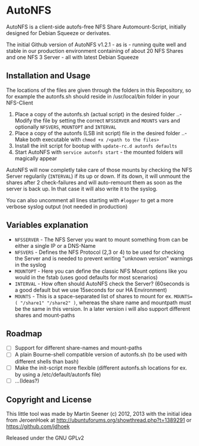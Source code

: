 # AutoNFS

AutoNFS is a client-side autofs-free NFS Share Automount-Script, initially designed for Debian Squeeze or derivates.

The initial Github version of AutoNFS v1.2.1 - as is - running quite well and stable in our production environment containing of about 20 NFS Shares and one NFS 3 Server - all with latest Debian Squeeze

## Installation and Usage

The locations of the files are given through the folders in this Repository, so for example the autonfs.sh should reside in /usr/local/bin folder in your NFS-Client

1. Place a copy of the autonfs.sh (actual script) in the desired folder
..- Modify the file by setting the correct `NFSSERVER` and `MOUNTS` vars and optionally `NFSVERS`, `MOUNTOPT` and `INTERVAL`
2. Place a copy of the autonfs (LSB init script) file in the desired folder
..- Make both executable with `chmod +x /<path to the files>`
3. Install the init script for bootup with `update-rc.d autonfs defaults`
4. Start AutoNFS with `service autonfs start` - the mounted folders will magically appear

AutoNFS will now completly take care of those mounts by checking the NFS Server regularily (`INTERVAL`) if its up or down. If its down, it will unmount the shares after 2 check-failures and will auto-remount them as soon as the server is back up. In that case it will also write it to the syslog.

You can also uncomment all lines starting with `#logger` to get a more verbose syslog output (not needed in production)

## Variables explanation

- `NFSSERVER` - The NFS Server you want to mount something from can be either a single IP or a DNS-Name
- `NFSVERS` - Defines the NFS Protocol (2,3 or 4) to be used for checking the Server and is needed to prevent writing "unknown version" warnings in the syslog
- `MOUNTOPT` - Here you can define the classic NFS Mount options like you would in the fstab (uses good defaults for most scenarios)
- `INTERVAL` - How often should AutoNFS check the Server? (60seconds is a good default but we use 15seconds for our HA Environment)
- `MOUNTS` - This is a space-separated list of shares to mount for ex. `MOUNTS=( "/share1" "/share2" )`, whereas the share name and mountpath must be the same in this version. In a later version i will also support different shares and mount-paths

## Roadmap

- [ ] Support for different share-names and mount-paths
- [ ] A plain Bourne-shell compatible version of autonfs.sh (to be used with different shells than bash)
- [ ] Make the init-script more flexible (different autonfs.sh locations for ex. by using a /etc/default/autonfs file)
- [ ] ...(Ideas?)

## Copyright and License

This little tool was made by Martin Seener (c) 2012, 2013 with the initial idea from JeroenHoek at http://ubuntuforums.org/showthread.php?t=1389291 or https://github.com/jdhoek

Released under the GNU GPLv2